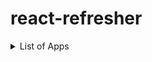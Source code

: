 # react-refresher

<details>
<summary> List of Apps </summary>

| App Name        | Branch                                                                                          |
| --------------- | ----------------------------------------------------------------------------------------------- |
| travel-list-app | [travel-list-app](https://github.com/AnupamDatta-10825176/react-refresher/tree/travel-list-app) |
| flashcards-app           | [flashcards-app](https://github.com/AnupamDatta-10825176/react-refresher/tree/flashcards-app)
| message-cards | [message-cards](https://github.com/AnupamDatta-10825176/react-refresher/tree/message-cards)

</details>
